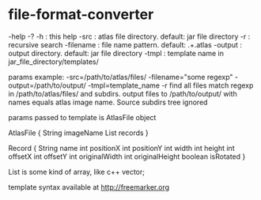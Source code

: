 file-format-converter
=====================
-help -? -h        : this help 
-src <path>        : atlas file directory. default: jar file directory
-r                 : recursive search
-filename <regexp> : file name pattern. default: .+\.atlas
-output <path>     : output directory. default: jar file directory
-tmpl <name>       : template name in jar_file_directory/templates/

params example:
-src=/path/to/atlas/files/ -filename="some regexp" -output=/path/to/output/ -tmpl=template_name -r
find all files match regexp in /path/to/atlas/files/ and subdirs.
output files to /path/to/output/ with names equals atlas image name. Source subdirs tree ignored

params passed to template is AtlasFile object

AtlasFile {
    String imageName
    List<Record> records
}

Record {
    String name
    int positionX
    int positionY
    int width
    int height
    int offsetX
    int offsetY
    int originalWidth
    int originalHeight
    boolean isRotated
}

List is some kind of array, like c++ vector;

template syntax available at http://freemarker.org
